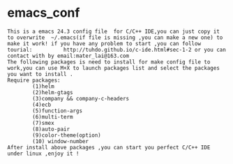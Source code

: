 # emacs_conf
	This is a emacs 24.3 config file  for C/C++ IDE,you can just copy it to overwrite  ~/.emacs(if file is missing ,you can make a new one) to make it work! if you have any problem to start ,you can follow tourial: 			http://tuhdo.github.io/c-ide.html#sec-1-2 or you can  contact with by email:mater_lai@163.com 
	The following packages is need to install for make config file to work,you can use M+X to launch packages list and select the packages you want to install .
	Require packages:
            (1)helm 
            (2)helm-gtags 
            (3)company && company-c-headers
            (4)ecb 
            (5)function-args
            (6)multi-term
            (7)smex  
            (8)auto-pair 
            (9)color-theme(option)
            (10) window-number
  	After install above packages ,you can start you perfect C/C++ IDE under linux ,enjoy it ! 
  
